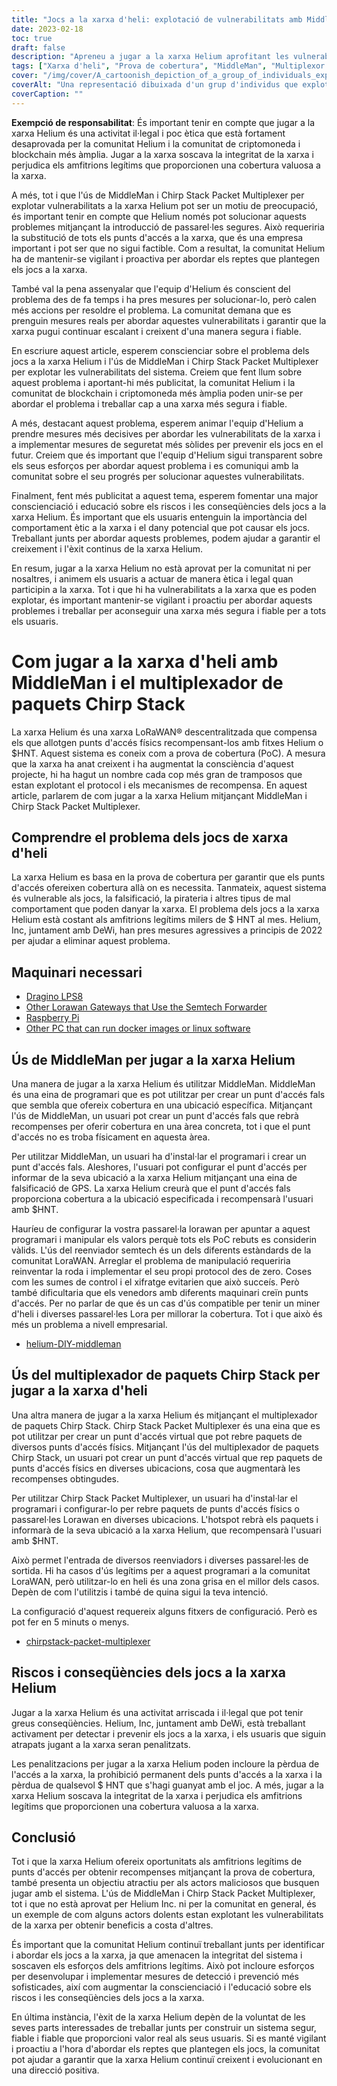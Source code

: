 ```yaml
---
title: "Jocs a la xarxa d'heli: explotació de vulnerabilitats amb MiddleMan i el multiplexador de paquets Chirp Stack"
date: 2023-02-18
toc: true
draft: false
description: "Apreneu a jugar a la xarxa Helium aprofitant les vulnerabilitats amb MiddleMan i Chirp Stack Packet Multiplexer, així com els riscos i les conseqüències de fer-ho."
tags: ["Xarxa d'heli", "Prova de cobertura", "MiddleMan", "Multiplexor de paquets Chirp Stack", "jocs", "explotant les vulnerabilitats", "Xarxa LoRaWAN", "criptomoneda", "cadena de blocs", "xarxa descentralitzada", "punts calents", "falsificació", "enganyar", "activitat il·legal", "sancions", "integritat de la xarxa", "recompenses", "actors maliciosos", "seguretat de la xarxa", "amfitrions legítims"]
cover: "/img/cover/A_cartoonish_depiction_of_a_group_of_individuals_exploiting.png"
coverAlt: "Una representació dibuixada d'un grup d'individus que exploten un globus d'heli amb una imatge d'una passarel·la LoRaWAN i un MiddleMan o un multiplexador de paquets Chirp Stack al fons."
coverCaption: ""
---
```


**Exempció de responsabilitat**:
És important tenir en compte que jugar a la xarxa Helium és una activitat il·legal i poc ètica que està fortament desaprovada per la comunitat Helium i la comunitat de criptomoneda i blockchain més àmplia. Jugar a la xarxa soscava la integritat de la xarxa i perjudica els amfitrions legítims que proporcionen una cobertura valuosa a la xarxa.

A més, tot i que l'ús de MiddleMan i Chirp Stack Packet Multiplexer per explotar vulnerabilitats a la xarxa Helium pot ser un motiu de preocupació, és important tenir en compte que Helium només pot solucionar aquests problemes mitjançant la introducció de passarel·les segures. Això requeriria la substitució de tots els punts d'accés a la xarxa, que és una empresa important i pot ser que no sigui factible. Com a resultat, la comunitat Helium ha de mantenir-se vigilant i proactiva per abordar els reptes que plantegen els jocs a la xarxa.

També val la pena assenyalar que l'equip d'Helium és conscient del problema des de fa temps i ha pres mesures per solucionar-lo, però calen més accions per resoldre el problema. La comunitat demana que es prenguin mesures reals per abordar aquestes vulnerabilitats i garantir que la xarxa pugui continuar escalant i creixent d'una manera segura i fiable.

En escriure aquest article, esperem conscienciar sobre el problema dels jocs a la xarxa Helium i l'ús de MiddleMan i Chirp Stack Packet Multiplexer per explotar les vulnerabilitats del sistema. Creiem que fent llum sobre aquest problema i aportant-hi més publicitat, la comunitat Helium i la comunitat de blockchain i criptomoneda més àmplia poden unir-se per abordar el problema i treballar cap a una xarxa més segura i fiable.

A més, destacant aquest problema, esperem animar l'equip d'Helium a prendre mesures més decisives per abordar les vulnerabilitats de la xarxa i a implementar mesures de seguretat més sòlides per prevenir els jocs en el futur. Creiem que és important que l'equip d'Helium sigui transparent sobre els seus esforços per abordar aquest problema i es comuniqui amb la comunitat sobre el seu progrés per solucionar aquestes vulnerabilitats.

Finalment, fent més publicitat a aquest tema, esperem fomentar una major conscienciació i educació sobre els riscos i les conseqüències dels jocs a la xarxa Helium. És important que els usuaris entenguin la importància del comportament ètic a la xarxa i el dany potencial que pot causar els jocs. Treballant junts per abordar aquests problemes, podem ajudar a garantir el creixement i l'èxit continus de la xarxa Helium.

En resum, jugar a la xarxa Helium no està aprovat per la comunitat ni per nosaltres, i animem els usuaris a actuar de manera ètica i legal quan participin a la xarxa. Tot i que hi ha vulnerabilitats a la xarxa que es poden explotar, és important mantenir-se vigilant i proactiu per abordar aquests problemes i treballar per aconseguir una xarxa més segura i fiable per a tots els usuaris.

# Com jugar a la xarxa d'heli amb MiddleMan i el multiplexador de paquets Chirp Stack
La xarxa Helium és una xarxa LoRaWAN® descentralitzada que compensa els que allotgen punts d'accés físics recompensant-los amb fitxes Helium o $HNT. Aquest sistema es coneix com a prova de cobertura (PoC). A mesura que la xarxa ha anat creixent i ha augmentat la consciència d'aquest projecte, hi ha hagut un nombre cada cop més gran de tramposos que estan explotant el protocol i els mecanismes de recompensa. En aquest article, parlarem de com jugar a la xarxa Helium mitjançant MiddleMan i Chirp Stack Packet Multiplexer.

## Comprendre el problema dels jocs de xarxa d'heli
La xarxa Helium es basa en la prova de cobertura per garantir que els punts d'accés ofereixen cobertura allà on es necessita. Tanmateix, aquest sistema és vulnerable als jocs, la falsificació, la pirateria i altres tipus de mal comportament que poden danyar la xarxa. El problema dels jocs a la xarxa Helium està costant als amfitrions legítims milers de $ HNT al mes. Helium, Inc, juntament amb DeWi, han pres mesures agressives a principis de 2022 per ajudar a eliminar aquest problema.

## Maquinari necessari
- [Dragino LPS8](https://www.ebay.com/sch/i.html?_nkw=dragino+lps8)
- [Other Lorawan Gateways that Use the Semtech Forwarder](https://amzn.to/41bcskb)
- [Raspberry Pi](https://amzn.to/3KjFCYp)
- [Other PC that can run docker images or linux software](https://amzn.to/3YkFhcj)

## Ús de MiddleMan per jugar a la xarxa Helium
Una manera de jugar a la xarxa Helium és utilitzar MiddleMan. MiddleMan és una eina de programari que es pot utilitzar per crear un punt d'accés fals que sembla que ofereix cobertura en una ubicació específica. Mitjançant l'ús de MiddleMan, un usuari pot crear un punt d'accés fals que rebrà recompenses per oferir cobertura en una àrea concreta, tot i que el punt d'accés no es troba físicament en aquesta àrea.

Per utilitzar MiddleMan, un usuari ha d'instal·lar el programari i crear un punt d'accés fals. Aleshores, l'usuari pot configurar el punt d'accés per informar de la seva ubicació a la xarxa Helium mitjançant una eina de falsificació de GPS. La xarxa Helium creurà que el punt d'accés fals proporciona cobertura a la ubicació especificada i recompensarà l'usuari amb $HNT.

Hauríeu de configurar la vostra passarel·la lorawan per apuntar a aquest programari i manipular els valors perquè tots els PoC rebuts es considerin vàlids. L'ús del reenviador semtech és un dels diferents estàndards de la comunitat LoraWAN. Arreglar el problema de manipulació requeriria reinventar la roda i implementar el seu propi protocol des de zero. Coses com les sumes de control i el xifratge evitarien que això succeís. Però també dificultaria que els venedors amb diferents maquinari creïn punts d'accés. Per no parlar de que és un cas d'ús compatible per tenir un miner d'heli i diverses passarel·les Lora per millorar la cobertura. Tot i que això és més un problema a nivell empresarial.

 - [helium-DIY-middleman](https://github.com/curiousfokker/helium-DIY-middleman)

## Ús del multiplexador de paquets Chirp Stack per jugar a la xarxa d'heli
Una altra manera de jugar a la xarxa Helium és mitjançant el multiplexador de paquets Chirp Stack. Chirp Stack Packet Multiplexer és una eina que es pot utilitzar per crear un punt d'accés virtual que pot rebre paquets de diversos punts d'accés físics. Mitjançant l'ús del multiplexador de paquets Chirp Stack, un usuari pot crear un punt d'accés virtual que rep paquets de punts d'accés físics en diverses ubicacions, cosa que augmentarà les recompenses obtingudes.

Per utilitzar Chirp Stack Packet Multiplexer, un usuari ha d'instal·lar el programari i configurar-lo per rebre paquets de punts d'accés físics o passarel·les Lorawan en diverses ubicacions. L'hotspot rebrà els paquets i informarà de la seva ubicació a la xarxa Helium, que recompensarà l'usuari amb $HNT.

Això permet l'entrada de diversos reenviadors i diverses passarel·les de sortida. Hi ha casos d'ús legítims per a aquest programari a la comunitat LoraWAN, però utilitzar-lo en heli és una zona grisa en el millor dels casos. Depèn de com l'utilitzis i també de quina sigui la teva intenció.

La configuració d'aquest requereix alguns fitxers de configuració. Però es pot fer en 5 minuts o menys.
- [chirpstack-packet-multiplexer](https://github.com/brocaar/chirpstack-packet-multiplexer)


## Riscos i conseqüències dels jocs a la xarxa Helium
Jugar a la xarxa Helium és una activitat arriscada i il·legal que pot tenir greus conseqüències. Helium, Inc, juntament amb DeWi, està treballant activament per detectar i prevenir els jocs a la xarxa, i els usuaris que siguin atrapats jugant a la xarxa seran penalitzats.

Les penalitzacions per jugar a la xarxa Helium poden incloure la pèrdua de l'accés a la xarxa, la prohibició permanent dels punts d'accés a la xarxa i la pèrdua de qualsevol $ HNT que s'hagi guanyat amb el joc. A més, jugar a la xarxa Helium soscava la integritat de la xarxa i perjudica els amfitrions legítims que proporcionen una cobertura valuosa a la xarxa.

## Conclusió
Tot i que la xarxa Helium ofereix oportunitats als amfitrions legítims de punts d'accés per obtenir recompenses mitjançant la prova de cobertura, també presenta un objectiu atractiu per als actors maliciosos que busquen jugar amb el sistema. L'ús de MiddleMan i Chirp Stack Packet Multiplexer, tot i que no està aprovat per Helium Inc. ni per la comunitat en general, és un exemple de com alguns actors dolents estan explotant les vulnerabilitats de la xarxa per obtenir beneficis a costa d'altres.

És important que la comunitat Helium continuï treballant junts per identificar i abordar els jocs a la xarxa, ja que amenacen la integritat del sistema i soscaven els esforços dels amfitrions legítims. Això pot incloure esforços per desenvolupar i implementar mesures de detecció i prevenció més sofisticades, així com augmentar la conscienciació i l'educació sobre els riscos i les conseqüències dels jocs a la xarxa.

En última instància, l'èxit de la xarxa Helium depèn de la voluntat de les seves parts interessades de treballar junts per construir un sistema segur, fiable i fiable que proporcioni valor real als seus usuaris. Si es manté vigilant i proactiu a l'hora d'abordar els reptes que plantegen els jocs, la comunitat pot ajudar a garantir que la xarxa Helium continuï creixent i evolucionant en una direcció positiva.